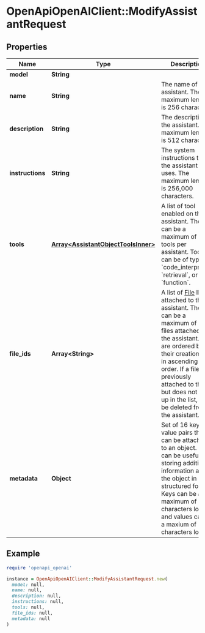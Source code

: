 # OpenApiOpenAIClient::ModifyAssistantRequest

## Properties

| Name | Type | Description | Notes |
| ---- | ---- | ----------- | ----- |
| **model** | **String** |  | [optional] |
| **name** | **String** | The name of the assistant. The maximum length is 256 characters.  | [optional] |
| **description** | **String** | The description of the assistant. The maximum length is 512 characters.  | [optional] |
| **instructions** | **String** | The system instructions that the assistant uses. The maximum length is 256,000 characters.  | [optional] |
| **tools** | [**Array&lt;AssistantObjectToolsInner&gt;**](AssistantObjectToolsInner.md) | A list of tool enabled on the assistant. There can be a maximum of 128 tools per assistant. Tools can be of types &#x60;code_interpreter&#x60;, &#x60;retrieval&#x60;, or &#x60;function&#x60;.  | [optional] |
| **file_ids** | **Array&lt;String&gt;** | A list of [File](/docs/api-reference/files) IDs attached to this assistant. There can be a maximum of 20 files attached to the assistant. Files are ordered by their creation date in ascending order. If a file was previously attached to the list but does not show up in the list, it will be deleted from the assistant.  | [optional] |
| **metadata** | **Object** | Set of 16 key-value pairs that can be attached to an object. This can be useful for storing additional information about the object in a structured format. Keys can be a maximum of 64 characters long and values can be a maxium of 512 characters long.  | [optional] |

## Example

```ruby
require 'openapi_openai'

instance = OpenApiOpenAIClient::ModifyAssistantRequest.new(
  model: null,
  name: null,
  description: null,
  instructions: null,
  tools: null,
  file_ids: null,
  metadata: null
)
```


